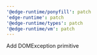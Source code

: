 ```yaml
---
'@edge-runtime/ponyfill': patch
'edge-runtime': patch
'@edge-runtime/types': patch
'@edge-runtime/vm': patch
---
```


Add DOMException primitive
